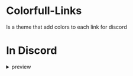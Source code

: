 # Colorfull-Links
Is a theme that add colors to each link for discord
# In Discord
<details id="Colorfull-Links-details">
    <summary>preview</summary>

![Colorfull_links](https://user-images.githubusercontent.com/92543075/223362646-fe4ee19a-a0a6-42c7-abb9-870fb464785b.jpg)

</details>

